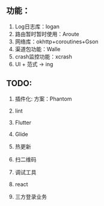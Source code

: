 
## 功能：
1. Log日志库：logan 
2. 路由暂时暂时使用：Aroute
3. 网络库：okhttp+coroutines+Gson
4. 渠道包功能：Walle
5. crash监控功能：xcrash
6. UI + 范式 -> ing

## TODO:
1. 插件化: 方案：Phantom
2. lint
3. Flutter
4. Glide
5. 热更新
6. 扫二维码
7. 调试工具

9. react
10. 三方登录业务